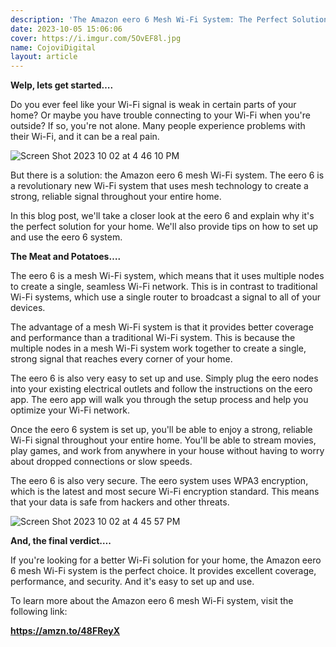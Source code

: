 ```yaml
---
description: 'The Amazon eero 6 Mesh Wi-Fi System: The Perfect Solution for Your Home'
date: 2023-10-05 15:06:06
cover: https://i.imgur.com/5OvEF8l.jpg
name: CojoviDigital
layout: article
---
```


**Welp, lets get started….**

Do you ever feel like your Wi-Fi signal is weak in certain parts of your home? Or maybe you have trouble connecting to your Wi-Fi when you're outside? If so, you're not alone. Many people experience problems with their Wi-Fi, and it can be a real pain.

![Screen Shot 2023 10 02 at 4 46 10 PM](http://techdonecheap.com/blog/wp-content/uploads/2023/10/Screen-Shot-2023-10-02-at-4.46.10-PM.jpg "Screen Shot 2023-10-02 at 4.46.10 PM.jpg")

But there is a solution: the Amazon eero 6 mesh Wi-Fi system. The eero 6 is a revolutionary new Wi-Fi system that uses mesh technology to create a strong, reliable signal throughout your entire home.

In this blog post, we'll take a closer look at the eero 6 and explain why it's the perfect solution for your home. We'll also provide tips on how to set up and use the eero 6 system.

**The Meat and Potatoes….**

The eero 6 is a mesh Wi-Fi system, which means that it uses multiple nodes to create a single, seamless Wi-Fi network. This is in contrast to traditional Wi-Fi systems, which use a single router to broadcast a signal to all of your devices.

The advantage of a mesh Wi-Fi system is that it provides better coverage and performance than a traditional Wi-Fi system. This is because the multiple nodes in a mesh Wi-Fi system work together to create a single, strong signal that reaches every corner of your home.

The eero 6 is also very easy to set up and use. Simply plug the eero nodes into your existing electrical outlets and follow the instructions on the eero app. The eero app will walk you through the setup process and help you optimize your Wi-Fi network.

Once the eero 6 system is set up, you'll be able to enjoy a strong, reliable Wi-Fi signal throughout your entire home. You'll be able to stream movies, play games, and work from anywhere in your house without having to worry about dropped connections or slow speeds.

The eero 6 is also very secure. The eero system uses WPA3 encryption, which is the latest and most secure Wi-Fi encryption standard. This means that your data is safe from hackers and other threats.

![Screen Shot 2023 10 02 at 4 45 57 PM](http://techdonecheap.com/blog/wp-content/uploads/2023/10/Screen-Shot-2023-10-02-at-4.45.57-PM.jpg "Screen Shot 2023-10-02 at 4.45.57 PM.jpg")

**And, the final verdict….**

If you're looking for a better Wi-Fi solution for your home, the Amazon eero 6 mesh Wi-Fi system is the perfect choice. It provides excellent coverage, performance, and security. And it's easy to set up and use.

To learn more about the Amazon eero 6 mesh Wi-Fi system, visit the following link:

**https://amzn.to/48FReyX**